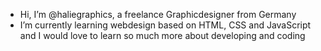 - Hi, I’m @haliegraphics, a freelance Graphicdesigner from Germany
- I’m currently learning webdesign based on HTML, CSS and JavaScript and I would love to learn so much more about developing and coding
